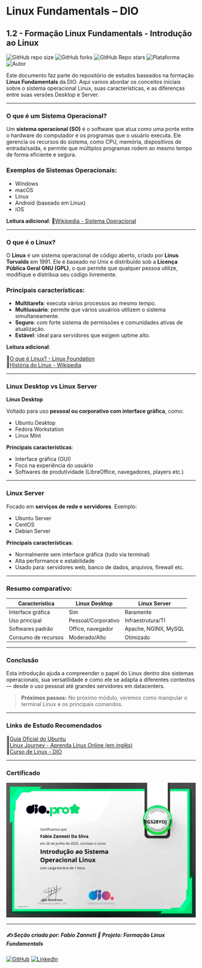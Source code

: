 # Linux Fundamentals – DIO

## 1.2 - Formação Linux Fundamentals - Introdução ao Linux

![GitHub repo size](https://img.shields.io/github/repo-size/fzanneti/DIO-linux-fundamentals-training)
![GitHub forks](https://img.shields.io/github/forks/fzanneti/DIO-linux-fundamentals-training?style=social)
![GitHub Repo stars](https://img.shields.io/github/stars/fzanneti/DIO-linux-fundamentals-training?style=social)
![Plataforma](https://img.shields.io/badge/Powered%20by-DIO.io-red?logo=data:image/svg+xml;base64,PHN2ZyBmaWxsPSIjZmZmIiB2aWV3Qm94PSIwIDAgMzIgMzIiIHhtbG5zPSJodHRwOi8vd3d3LnczLm9yZy8yMDAwL3N2ZyI+PHBhdGggZD0iTTYuNzEgMy4yNWMtMi44OCAxLjQxLTUuMDcgNC4yMy01LjA3IDcuNzYgMCAzLjU4IDIuMjggNi43IDUuMzMgOC4xNSAxLjgzLS42MiAyLjQtMi4yNiAyLjQtMy44MSAwLS4yMy0uMDItLjQ1LS4wNS0uNjZBLjQ0LjQ0IDAgMDExMC4xIDExYy4yNC0uNzUuMTEtMS41My0uMy0yLjIyQzguOTIgNy45NiA3LjMzIDcuNSA1Ljc0IDcuNjZhNS41NSA1LjU1IDAgM)
![Autor](https://img.shields.io/badge/Autor-fzanneti-blue?style=flat-square&logo=github)

Este documento faz parte do repositório de estudos baseados na formação **Linux Fundamentals** da DIO. Aqui vamos abordar os conceitos iniciais sobre o sistema operacional Linux, suas características, e as diferenças entre suas versões Desktop e Server.

---

### O que é um Sistema Operacional?

Um **sistema operacional (SO)** é o software que atua como uma ponte entre o hardware do computador e os programas que o usuário executa. Ele gerencia os recursos do sistema, como CPU, memória, dispositivos de entrada/saída, e permite que múltiplos programas rodem ao mesmo tempo de forma eficiente e segura.

### Exemplos de Sistemas Operacionais:
- Windows
- macOS
- Linux
- Android (baseado em Linux)
- iOS

**Leitura adicional**: 🔗[Wikipedia - Sistema Operacional](https://pt.wikipedia.org/wiki/Sistema_operacional)

---

### O que é o Linux?

O **Linux** é um sistema operacional de código aberto, criado por **Linus Torvalds** em 1991. Ele é baseado no Unix e distribuído sob a **Licença Pública Geral GNU (GPL)**, o que permite que qualquer pessoa utilize, modifique e distribua seu código livremente.

### Principais características:
- **Multitarefa**: executa vários processos ao mesmo tempo.
- **Multiusuário**: permite que vários usuários utilizem o sistema simultaneamente.
- **Seguro**: com forte sistema de permissões e comunidades ativas de atualização.
- **Estável**: ideal para servidores que exigem uptime alto.

**Leitura adicional**:  

🔗[O que é Linux? - Linux Foundation](https://www.linuxfoundation.org/about/linux)     
🔗[História do Linux - Wikipedia](https://pt.wikipedia.org/wiki/Linux)

---

### Linux Desktop vs Linux Server

**Linux Desktop**

Voltado para uso **pessoal ou corporativo com interface gráfica**, como:
- Ubuntu Desktop
- Fedora Workstation
- Linux Mint

**Principais características**:

- Interface gráfica (GUI)
- Foco na experiência do usuário
- Softwares de produtividade (LibreOffice, navegadores, players etc.)

---

### Linux Server

Focado em **serviços de rede e servidores**. Exemplo:

- Ubuntu Server
- CentOS
- Debian Server

**Principais características**:

- Normalmente sem interface gráfica (tudo via terminal)
- Alta performance e estabilidade
- Usado para: servidores web, banco de dados, arquivos, firewall etc.

---

### **Resumo comparativo**:

| Característica        | Linux Desktop       | Linux Server         |
|------------------------|---------------------|-----------------------|
| Interface gráfica      | Sim                 | Raramente             |
| Uso principal          | Pessoal/Corporativo | Infraestrutura/TI     |
| Softwares padrão       | Office, navegador   | Apache, NGINX, MySQL  |
| Consumo de recursos    | Moderado/Alto       | Otimizado             |

---

### Conclusão

Esta introdução ajuda a compreender o papel do Linux dentro dos sistemas operacionais, sua versatilidade e como ele se adapta a diferentes contextos — desde o uso pessoal até grandes servidores em datacenters.

> **Próximos passos:** No próximo módulo, veremos como manipular o terminal Linux e os principais comandos.

---

### Links de Estudo Recomendados

🔗[Guia Oficial do Ubuntu](https://ubuntu.com/tutorials)     
🔗[Linux Journey - Aprenda Linux Online (em inglês)](https://linuxjourney.com/)     
🔗[Curso de Linux - DIO](https://www.dio.me/)   

---

### Certificado

<img src="https://github.com/fzanneti/DIO-linux-fundamentals-training/blob/main/Assets/images/certificados/1-introducao-ao-sistema-operacional-Linux.jpg" alt="Certificado" width="600px">

---

##### ✍️ Seção criada por: *Fabio Zanneti* 🎯 Projeto: **Formação Linux Fundamentals**
[![GitHub](https://img.shields.io/badge/GitHub-fzanneti-181717?style=flat&logo=github)](https://github.com/fzanneti)
[![LinkedIn](https://img.shields.io/badge/LinkedIn-fzanneti-0A66C2?style=flat&logo=linkedin&logoColor=white)](https://linkedin.com/in/fzanneti)